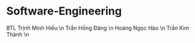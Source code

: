 # Software-Engineering
BTL
Trịnh Minh Hiếu \n
Trần Hồng Đăng \n
Hoàng Ngọc Hào \n
Trần Kim Thành \n
